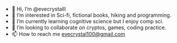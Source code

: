 - 👋 Hi, I’m @evecrystalll
- 👀 I’m interested in Sci-fi, fictional books, hiking and programming.
- 🌱 I’m currently learning cognitive science but I enjoy comp sci.
- 💞️ I’m looking to collaborate on cryptos, games, coding practice.
- 📫 How to reach me evecrystal100@gmail.com

<!---
evecrystalll/evecrystalll is a ✨ special ✨ repository because its `README.md` (this file) appears on your GitHub profile.
You can click the Preview link to take a look at your changes.
--->
